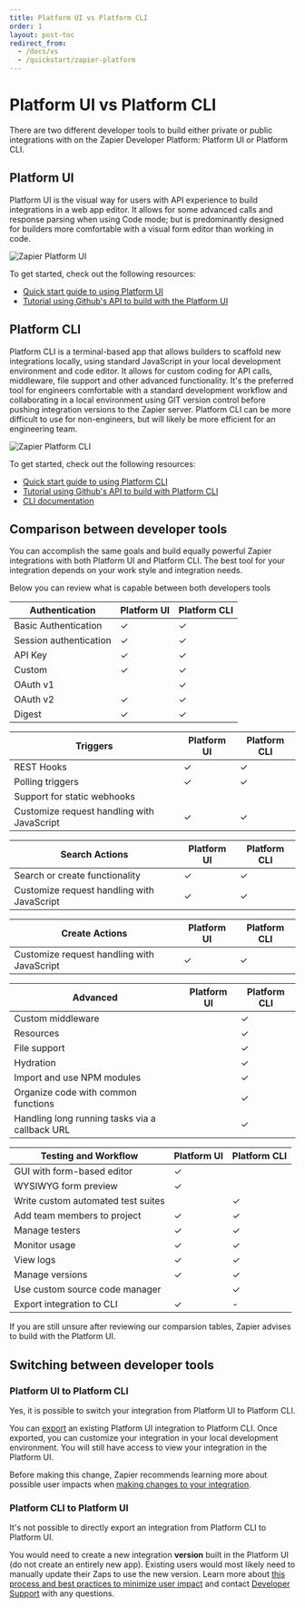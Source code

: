 ```yaml
---
title: Platform UI vs Platform CLI
order: 1
layout: post-toc
redirect_from:
  - /docs/vs
  - /quickstart/zapier-platform
---
```


# Platform UI vs Platform CLI

There are two different developer tools to build either private or public integrations with on the Zapier Developer Platform: Platform UI or Platform CLI.

## Platform UI

Platform UI is the visual way for users with API experience to build integrations in a web app editor. It allows for some advanced calls and response parsing when using Code mode; but is predominantly designed for builders more comfortable with a visual form editor than working in code.

![Zapier Platform UI](https://cdn.zappy.app/a8c009d1109749b44052922f2a6ec9bc.png)

To get started, check out the following resources:

- [Quick start guide to using Platform UI](https://platform.zapier.com/quickstart/platform-ui-guide)
- [Tutorial using Github's API to build with the Platform UI](https://community.zapier.com/featured-articles-65/zapier-platform-ui-a-complete-guide-on-how-to-integrate-with-github-26298#post108889)

## Platform CLI

Platform CLI is a terminal-based app that allows builders to scaffold new integrations locally, using standard JavaScript in your local development environment and code editor. It allows for custom coding for API calls, middleware, file support and other advanced functionality. It's the preferred tool for engineers comfortable with a standard development workflow and collaborating in a local environment using GIT version control before pushing integration versions to the Zapier server. Platform CLI can be more difficult to use for non-engineers, but will likely be more efficient for an engineering team.

![Zapier Platform CLI](https://cdn.zapier.com/storage/photos/27d28a5fdd0c878d7558b4abd4f106ec.png)

To get started, check out the following resources:

- [Quick start guide to using Platform CLI](https://platform.zapier.com/quickstart/cli-tutorial)
- [Tutorial using Github's API to build with Platform CLI](https://developer.zapier.com/cli-guide/introduction)
- [CLI documentation](https://github.com/zapier/zapier-platform/blob/main/packages/cli/README.md)

## Comparison between developer tools

You can accomplish the same goals and build equally powerful Zapier integrations with both Platform UI and Platform CLI. The best tool for your integration depends on your work style and integration needs.

Below you can review what is capable between both developers tools

| Authentication         | Platform UI | Platform CLI |
| ---------------------- | ----------- | ------------ |
| Basic Authentication   | ✓           | ✓            |
| Session authentication | ✓           | ✓            |
| API Key                | ✓           | ✓            |
| Custom                 | ✓           | ✓            |
| OAuth v1               |             | ✓            |
| OAuth v2               | ✓           | ✓            |
| Digest                 | ✓           | ✓            |

| Triggers                                   | Platform UI | Platform CLI |
| ------------------------------------------ | ----------- | ------------ |
| REST Hooks                                 | ✓           | ✓            |
| Polling triggers                           | ✓           | ✓            |
| Support for static webhooks                |             |              |
| Customize request handling with JavaScript | ✓           | ✓            |

| Search Actions                             | Platform UI | Platform CLI |
| ------------------------------------------ | ----------- | ------------ |
| Search or create functionality             | ✓           | ✓            |
| Customize request handling with JavaScript | ✓           | ✓            |

| Create Actions                             | Platform UI | Platform CLI |
| ------------------------------------------ | ----------- | ------------ |
| Customize request handling with JavaScript | ✓           | ✓            |

| Advanced                                       | Platform UI | Platform CLI |
| ---------------------------------------------- | ----------- | ------------ |
| Custom middleware                              |             | ✓            |
| Resources                                      |             | ✓            |
| File support                                   |             | ✓            |
| Hydration                                      |             | ✓            |
| Import and use NPM modules                     |             | ✓            |
| Organize code with common functions            |             | ✓            |
| Handling long running tasks via a callback URL |             | ✓            |

| Testing and Workflow               | Platform UI | Platform CLI |
| ---------------------------------- | ----------- | ------------ |
| GUI with form-based editor         | ✓           |              |
| WYSIWYG form preview               | ✓           |              |
| Write custom automated test suites |             | ✓            |
| Add team members to project        | ✓           | ✓            |
| Manage testers                     | ✓           | ✓            |
| Monitor usage                      | ✓           | ✓            |
| View logs                          | ✓           | ✓            |
| Manage versions                    | ✓           | ✓            |
| Use custom source code manager     |             | ✓            |
| Export integration to CLI          | ✓           | -            |

If you are still unsure after reviewing our comparsion tables, Zapier advises to build with the Platform UI.

## Switching between developer tools

### Platform UI to Platform CLI

Yes, it is possible to switch your integration from Platform UI to Platform CLI.

You can [export](https://platform.zapier.com/manage/export-cli) an existing Platform UI integration to Platform CLI. Once exported, you can customize your integration in your local development environment. You will still have access to view your integration in the Platform UI.

Before making this change, Zapier recommends learning more about possible user impacts when [making changes to your integration](https://platform.zapier.com/manage/planning-changes).

### Platform CLI to Platform UI

It's not possible to directly export an integration from Platform CLI to Platform UI.

You would need to create a new integration **version** built in the Platform UI (do not create an entirely new app). Existing users would most likely need to manually update their Zaps to use the new version. Learn more about [this process and best practices to minimize user impact](https://platform.zapier.com/manage/export-ui) and contact [Developer Support](https://developer.zapier.com/contact) with any questions.
